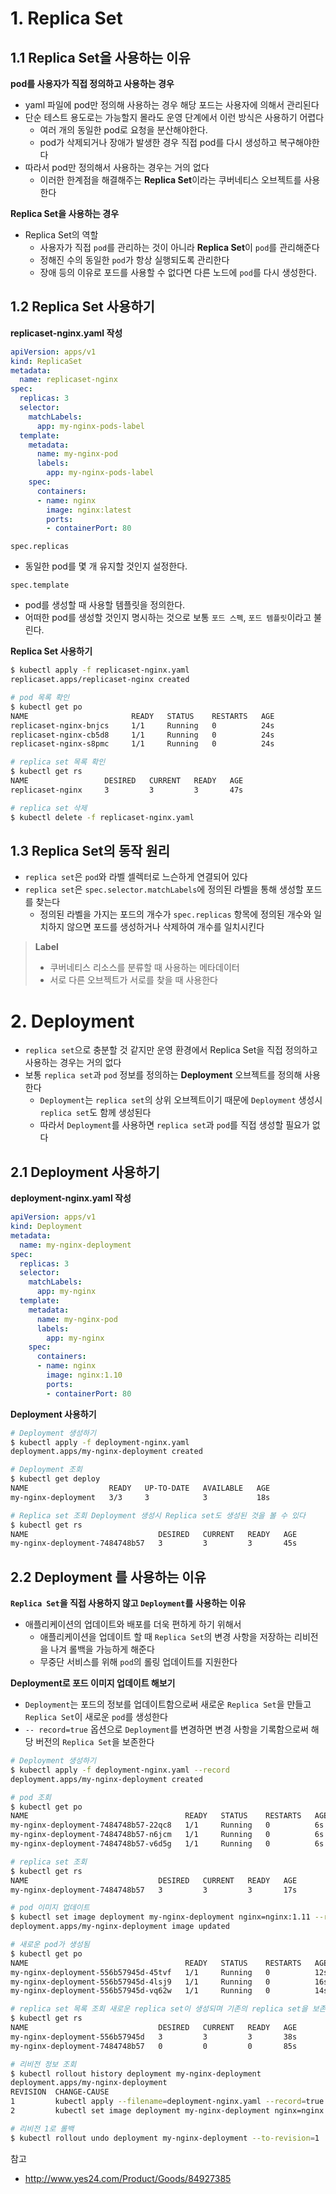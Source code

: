 # 1. Replica Set



## 1.1 Replica Set을 사용하는 이유

**pod를 사용자가 직접 정의하고 사용하는 경우**

* yaml 파일에 pod만 정의해 사용하는 경우 해당 포드는 사용자에 의해서 관리된다
* 단순 테스트 용도로는 가능할지 몰라도 운영 단계에서 이런 방식은 사용하기 어렵다
  * 여러 개의 동일한 pod로 요청을 분산해야한다.
  * pod가 삭제되거나 장애가 발생한 경우 직접 pod를 다시 생성하고 복구해야한다
* 따라서 pod만 정의해서 사용하는 경우는 거의 없다
  * 이러한 한계점을 해결해주는 **Replica Set**이라는 쿠버네티스 오브젝트를 사용한다

**Replica Set을 사용하는 경우**

* Replica Set의 역할
  * 사용자가 직접 `pod`를 관리하는 것이 아니라 **Replica Set**이 `pod`를 관리해준다
  * 정해진 수의 동일한 `pod`가 항상 실행되도록 관리한다
  * 장애 등의 이유로 포드를 사용할 수 없다면 다른 노드에 `pod`를 다시 생성한다.



## 1.2 Replica Set 사용하기

**replicaset-nginx.yaml 작성**

```yaml
apiVersion: apps/v1
kind: ReplicaSet
metadata:
  name: replicaset-nginx
spec:
  replicas: 3
  selector:
    matchLabels:
      app: my-nginx-pods-label
  template:
    metadata:
      name: my-nginx-pod
      labels: 
        app: my-nginx-pods-label
    spec:
      containers:
      - name: nginx
        image: nginx:latest
        ports:
        - containerPort: 80
```

`spec.replicas`

* 동일한 pod를 몇 개 유지할 것인지 설정한다.

`spec.template`

* pod를 생성할 때 사용할 템플릿을 정의한다.
* 어떠한 pod를 생성할 것인지 명시하는 것으로 보통 `포드 스펙`, `포드 템플릿`이라고 불린다.



**Replica Set 사용하기**

```bash
$ kubectl apply -f replicaset-nginx.yaml
replicaset.apps/replicaset-nginx created

# pod 목록 확인
$ kubectl get po
NAME                       READY   STATUS    RESTARTS   AGE
replicaset-nginx-bnjcs     1/1     Running   0          24s
replicaset-nginx-cb5d8     1/1     Running   0          24s
replicaset-nginx-s8pmc     1/1     Running   0          24s

# replica set 목록 확인
$ kubectl get rs
NAME                 DESIRED   CURRENT   READY   AGE
replicaset-nginx     3         3         3       47s

# replica set 삭제
$ kubectl delete -f replicaset-nginx.yaml
```



## 1.3 Replica Set의 동작 원리

* `replica set`은 `pod`와 라벨 셀렉터로 느슨하게 연결되어 있다
* `replica set`은 `spec.selector.matchLabels`에 정의된 라벨을 통해 생성할 포드를 찾는다
  * 정의된 라벨을 가지는 포드의 개수가 `spec.replicas` 항목에 정의된 개수와 일치하지 않으면 포드를 생성하거나 삭제하여 개수를 일치시킨다

> **Label**
>
> * 쿠버네티스 리소스를 분류할 때 사용하는 메타데이터
> * 서로 다른 오브젝트가 서로를 찾을 때 사용한다



# 2. Deployment

* `replica set`으로 충분할 것 같지만 운영 환경에서 Replica Set을 직접 정의하고 사용하는 경우는 거의 없다
* 보통 `replica set`과 `pod` 정보를 정의하는 **Deployment** 오브젝트를 정의해 사용한다
  * `Deployment`는 `replica set`의 상위 오브젝트이기 때문에 `Deployment` 생성시 `replica set`도 함께 생성된다
  * 따라서 `Deployment`를 사용하면 `replica set`과 `pod`를 직접 생성할 필요가 없다



## 2.1 Deployment 사용하기

**deployment-nginx.yaml 작성**

```yaml
apiVersion: apps/v1
kind: Deployment
metadata:
  name: my-nginx-deployment
spec:
  replicas: 3
  selector:
    matchLabels:
      app: my-nginx
  template:
    metadata:
      name: my-nginx-pod
      labels:
        app: my-nginx
    spec:
      containers:
      - name: nginx
        image: nginx:1.10
        ports:
        - containerPort: 80
```



**Deployment 사용하기**

```bash
# Deployment 생성하기
$ kubectl apply -f deployment-nginx.yaml
deployment.apps/my-nginx-deployment created

# Deployment 조회
$ kubectl get deploy
NAME                  READY   UP-TO-DATE   AVAILABLE   AGE
my-nginx-deployment   3/3     3            3           18s

# Replica set 조회 Deployment 생성시 Replica set도 생성된 것을 볼 수 있다
$ kubectl get rs
NAME                             DESIRED   CURRENT   READY   AGE
my-nginx-deployment-7484748b57   3         3         3       45s
```



## 2.2 Deployment 를 사용하는 이유

**`Replica Set`을 직접 사용하지 않고 `Deployment`를 사용하는 이유**

* 애플리케이션의 업데이트와 배포를 더욱 편하게 하기 위해서
  * 애플리케이션을 업데이트 할 때 `Replica Set`의 변경 사항을 저장하는 리비전을 나겨 롤백을 가능하게 해준다
  * 무중단 서비스를 위해 `pod`의 롤링 업데이트를 지원한다



**Deployment로 포드 이미지 업데이트 해보기**

* `Deployment`는 포드의 정보를 업데이트함으로써 새로운 `Replica Set`을 만들고  `Replica Set`이 새로운 `pod`를 생성한다
* `-- record=true` 옵션으로 `Deployment`를 변경하면 변경 사항을 기록함으로써 해당 버전의 `Replica Set`을 보존한다

```bash
# Deployment 생성하기
$ kubectl apply -f deployment-nginx.yaml --record
deployment.apps/my-nginx-deployment created

# pod 조회
$ kubectl get po
NAME                                   READY   STATUS    RESTARTS   AGE
my-nginx-deployment-7484748b57-22qc8   1/1     Running   0          6s
my-nginx-deployment-7484748b57-n6jcm   1/1     Running   0          6s
my-nginx-deployment-7484748b57-v6d5g   1/1     Running   0          6s

# replica set 조회
$ kubectl get rs
NAME                             DESIRED   CURRENT   READY   AGE
my-nginx-deployment-7484748b57   3         3         3       17s

# pod 이미지 업데이트
$ kubectl set image deployment my-nginx-deployment nginx=nginx:1.11 --record
deployment.apps/my-nginx-deployment image updated

# 새로운 pod가 생성됨
$ kubectl get po
NAME                                   READY   STATUS    RESTARTS   AGE
my-nginx-deployment-556b57945d-45tvf   1/1     Running   0          12s
my-nginx-deployment-556b57945d-4lsj9   1/1     Running   0          16s
my-nginx-deployment-556b57945d-vq62w   1/1     Running   0          14s

# replica set 목록 조회 새로운 replica set이 생성되며 기존의 replica set을 보존하고 있음
$ kubectl get rs
NAME                             DESIRED   CURRENT   READY   AGE
my-nginx-deployment-556b57945d   3         3         3       38s
my-nginx-deployment-7484748b57   0         0         0       85s

# 리비전 정보 조회
$ kubectl rollout history deployment my-nginx-deployment
deployment.apps/my-nginx-deployment
REVISION  CHANGE-CAUSE
1         kubectl apply --filename=deployment-nginx.yaml --record=true
2         kubectl set image deployment my-nginx-deployment nginx=nginx:1.11 --record=true

# 리비전 1로 롤백
$ kubectl rollout undo deployment my-nginx-deployment --to-revision=1
```



참고

* http://www.yes24.com/Product/Goods/84927385
